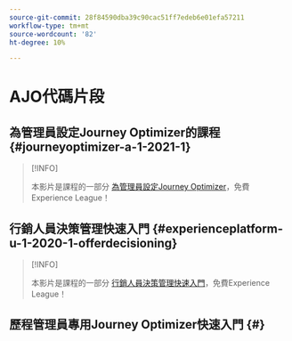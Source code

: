 ```yaml
---
source-git-commit: 28f84590dba39c90cac51ff7edeb6e01efa57211
workflow-type: tm+mt
source-wordcount: '82'
ht-degree: 10%

---
```

# AJO代碼片段

## 為管理員設定Journey Optimizer的課程 {#journeyoptimizer-a-1-2021-1}

>[!INFO]
>
> 本影片是課程的一部分 [為管理員設定Journey Optimizer](https://experienceleague.adobe.com/docs/courses/using/journeyoptimizer-a-1-2021-1.html)，免費Experience League！

## 行銷人員決策管理快速入門 {#experienceplatform-u-1-2020-1-offerdecisioning}

>[!INFO]
>
> 本影片是課程的一部分 [行銷人員決策管理快速入門](https://experienceleague.adobe.com/docs/courses/using/experienceplatform-u-1-2020-1-offerdecisioning.html?lang=zh-Hans)，免費Experience League！

## 歷程管理員專用Journey Optimizer快速入門 {#}
